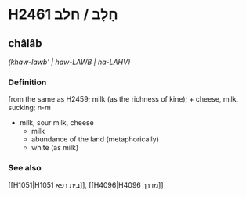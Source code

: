 # H2461 חָלָב / חלב

## châlâb

_(khaw-lawb' | haw-LAWB | ha-LAHV)_

### Definition

from the same as H2459; milk (as the richness of kine); + cheese, milk, sucking; n-m

- milk, sour milk, cheese
  - milk
  - abundance of the land (metaphorically)
  - white (as milk)

### See also

[[H1051|H1051 בית רפא]], [[H4096|H4096 מדרך]]
